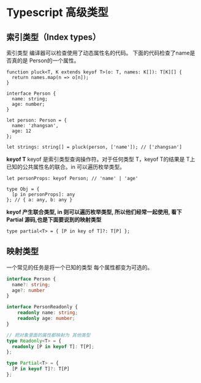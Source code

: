 # Typescript 高级类型


## 索引类型（Index types）

索引类型 编译器可以检查使用了动态属性名的代码。 下面的代码检查了name是否真的是 Person的一个属性。
```tsx
function pluck<T, K extends keyof T>(o: T, names: K[]): T[K][] {
  return names.map(n => o[n]);
}

interface Person {
  name: string;
  age: number;
}

let person: Person = {
  name: 'zhangsan',
  age: 12
};

let strings: string[] = pluck(person, ['name']); // ['zhangsan']
```

**keyof T** keyof 是索引类型查询操作符。对于任何类型 T，keyof T的结果是 T上已知的公共属性名的联合。in 可以遍历枚举类型。


```tsx
let personProps: keyof Person; // 'name' | 'age'

type Obj = {
  [p in personProps]: any
}; // { a: any, b: any }
```

**keyof 产生联合类型, in 则可以遍历枚举类型, 所以他们经常一起使用, 看下 Partial 源码,也是下面要说到的映射类型**

```tsx
type partial<T> = { [P in key of T]?: T[P] };
```

## 映射类型

一个常见的任务是将一个已知的类型 每个属性都变为可选的。
```typescript
interface Person {
  name?: string;
  age?: number
}

interface PersonReadonly {
    readonly name: string;
    readonly age: number;
}

// 把对象里面的属性都映射为 其他类型
type Readonly<T> = {
  readonly [P in keyof T]: T[P];
};

type Partial<T> = {
  [P in keyof T]?: T[P]
};
```